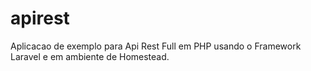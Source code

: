 # apirest
Aplicacao de exemplo para Api Rest Full em PHP usando o Framework Laravel e em ambiente de Homestead.
